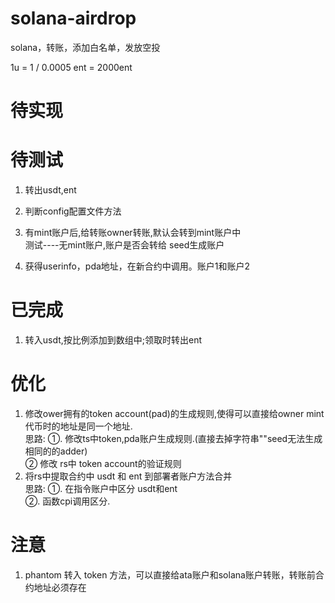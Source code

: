 # solana-airdrop
solana，转账，添加白名单，发放空投  

1u = 1 / 0.0005 ent = 2000ent  

# 待实现


# 待测试
1. 转出usdt,ent  
2. 判断config配置文件方法  
3. 有mint账户后,给转账owner转账,默认会转到mint账户中  
    测试----无mint账户,账户是否会转给 seed生成账户  

4. 获得userinfo，pda地址，在新合约中调用。账户1和账户2  

# 已完成
1. 转入usdt,按比例添加到数组中;领取时转出ent  


# 优化
1. 修改ower拥有的token account(pad)的生成规则,使得可以直接给owner mint代币时的地址是同一个地址.  
    思路: ①. 修改ts中token,pda账户生成规则.(直接去掉字符串""seed无法生成相同的的adder)  
         ②  修改 rs中 token account的验证规则  
2. 将rs中提取合约中 usdt 和 ent 到部署者账户方法合并  
    思路: ①. 在指令账户中区分 usdt和ent  
          ②. 函数cpi调用区分.  


# 注意
1. phantom 转入 token 方法，可以直接给ata账户和solana账户转账，转账前合约地址必须存在  


